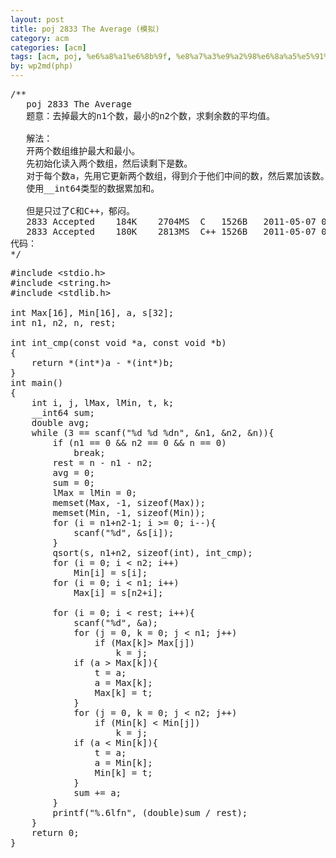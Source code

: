 ```yaml
---
layout: post
title: poj 2833 The Average (模拟)
category: acm
categories: [acm]
tags: [acm, poj, %e6%a8%a1%e6%8b%9f, %e8%a7%a3%e9%a2%98%e6%8a%a5%e5%91%8a]
by: wp2md(php)
---
```


<pre>/**
   poj 2833 The Average
   题意：去掉最大的n1个数，最小的n2个数，求剩余数的平均值。

   解法：
   开两个数组维护最大和最小。
   先初始化读入两个数组，然后读剩下是数。
   对于每个数a，先用它更新两个数组，得到介于他们中间的数，然后累加该数。
   使用__int64类型的数据累加和。

   但是只过了C和C++，郁闷。
   2833	Accepted	184K	2704MS	C	1526B	2011-05-07 08:49:02
   2833	Accepted	180K	2813MS	C++	1526B	2011-05-07 08:48:12
代码：
*/</pre>
<!--more-->
<pre>#include &lt;stdio.h&gt;
#include &lt;string.h&gt;
#include &lt;stdlib.h&gt;

int Max[16], Min[16], a, s[32];
int n1, n2, n, rest;

int int_cmp(const void *a, const void *b)
{
    return *(int*)a - *(int*)b;
}
int main()
{
    int i, j, lMax, lMin, t, k;
    __int64 sum;
    double avg;
    while (3 == scanf("%d %d %dn", &amp;n1, &amp;n2, &amp;n)){
        if (n1 == 0 &amp;&amp; n2 == 0 &amp;&amp; n == 0)
            break;
        rest = n - n1 - n2;
        avg = 0;
        sum = 0;
        lMax = lMin = 0;
        memset(Max, -1, sizeof(Max));
        memset(Min, -1, sizeof(Min));
        for (i = n1+n2-1; i &gt;= 0; i--){
            scanf("%d", &amp;s[i]);
        }
        qsort(s, n1+n2, sizeof(int), int_cmp);
        for (i = 0; i &lt; n2; i++)
            Min[i] = s[i];
        for (i = 0; i &lt; n1; i++)
            Max[i] = s[n2+i];

        for (i = 0; i &lt; rest; i++){
            scanf("%d", &amp;a);
            for (j = 0, k = 0; j &lt; n1; j++)
                if (Max[k]&gt; Max[j])
                    k = j;
            if (a &gt; Max[k]){
                t = a;
                a = Max[k];
                Max[k] = t;
            }
            for (j = 0, k = 0; j &lt; n2; j++)
                if (Min[k] &lt; Min[j])
                    k = j;
            if (a &lt; Min[k]){
                t = a;
                a = Min[k];
                Min[k] = t;
            }
            sum += a;
        }
        printf("%.6lfn", (double)sum / rest);
    }
    return 0;
}</pre>
